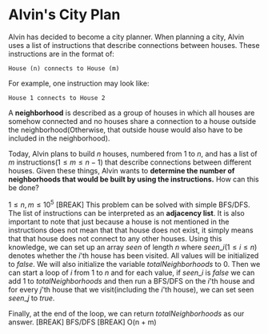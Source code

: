 # Alvin's City Plan
Alvin has decided to become a city planner. When planning a city, Alvin uses a list of instructions that describe connections between houses. These instructions are in the format of:
```
House (n) connects to House (m)
```
For example, one instruction may look like:
```
House 1 connects to House 2
```
A **neighborhood** is described as a group of houses in which all houses are somehow connected and no houses share a connection to a house outside the neighborhood(Otherwise, that outside house would also have to be included in the neighborhood).

Today, Alvin plans to build $n$ houses, numbered from $1$ to $n$, and has a list of $m$ instructions$(1 \le m \le n-1)$ that describe connections between different houses. Given these things, Alvin wants to **determine the number of neighborhoods that would be built by using the instructions.** How can this be done?

$1 \le n,m \le 10^5$
[BREAK]
This problem can be solved with simple BFS/DFS. The list of instructions can be interpreted as an **adjacency list**. It is also important to note that just because a house is not mentioned in the instructions does not mean that that house does not exist, it simply means that that house does not connect to any other houses. Using this knowledge, we can set up an array $seen$ of length $n$ where $seen\_i(1 \le i \le n )$ denotes whether the $i$'th house has been visited. All values will be initialized to $false$. We will also initialize the variable $totalNeighborhoods$ to $0$. Then we can start a loop of $i$ from $1$ to $n$ and for each value, if $seen\_i$ is $false$ we can add $1$ to $totalNeighborhoods$ and then run a BFS/DFS on the $i$'th house and for every $j$'th  house that we visit(including the $i$'th house), we can set seen $seen\_j$ to $true$.

Finally, at the end of the loop, we can return $totalNeighborhoods$ as our answer.
[BREAK]
BFS/DFS
[BREAK]
O(n + m)